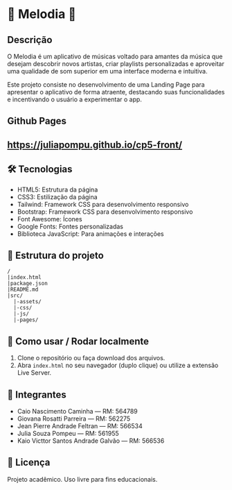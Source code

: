 # 🎵 Melodia 🎵

## Descrição

O Melodia é um aplicativo de músicas voltado para amantes da música que desejam descobrir novos artistas, criar playlists personalizadas e aproveitar uma qualidade de som superior em uma interface moderna e intuitiva.

Este projeto consiste no desenvolvimento de uma Landing Page para apresentar o aplicativo de forma atraente, destacando suas funcionalidades e incentivando o usuário a experimentar o app.

## Github Pages

## https://juliapompu.github.io/cp5-front/

## 🛠️ Tecnologias

- HTML5: Estrutura da página
- CSS3: Estilização da página
- Tailwind: Framework CSS para desenvolvimento responsivo
- Bootstrap: Framework CSS para desenvolvimento responsivo
- Font Awesome: Ícones
- Google Fonts: Fontes personalizadas
- Biblioteca JavaScript: Para animações e interações

## 🎲 Estrutura do projeto

```
/
|index.html
|package.json
|README.md
|src/
  |-assets/
  |-css/
  |-js/
  |-pages/
```

## 🧩 Como usar / Rodar localmente

1. Clone o repositório ou faça download dos arquivos.
2. Abra `index.html` no seu navegador (duplo clique) ou utilize a extensão Live Server.

## 👥 Integrantes

- Caio Nascimento Caminha — RM: 564789
- Giovana Rosatti Parreira — RM: 562275
- Jean Pierre Andrade Feltran — RM: 566534
- Julia Souza Pompeu — RM: 561955
- Kaio Victtor Santos Andrade Galvão — RM: 566536

## 📜 Licença

Projeto acadêmico. Uso livre para fins educacionais.
